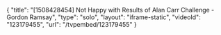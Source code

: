 {
    "title": "[1508428454] Not Happy with Results of Alan Carr Challenge - Gordon Ramsay",
    "type": "solo",
    "layout": "iframe-static",
    "videoId": "123179455",
    "url": "\/tvpembed\/123179455"
}